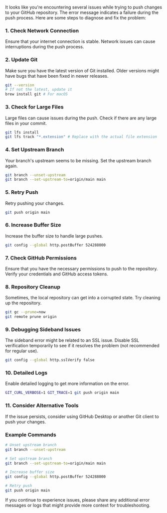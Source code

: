 It looks like you're encountering several issues while trying to push changes to your GitHub repository. The error message indicates a failure during the push process. Here are some steps to diagnose and fix the problem:

### 1. Check Network Connection
Ensure that your internet connection is stable. Network issues can cause interruptions during the push process.

### 2. Update Git
Make sure you have the latest version of Git installed. Older versions might have bugs that have been fixed in newer releases.

```sh
git --version
# If not the latest, update it
brew install git # For macOS
```

### 3. Check for Large Files
Large files can cause issues during the push. Check if there are any large files in your commit.

```sh
git lfs install
git lfs track "*.extension" # Replace with the actual file extension
```

### 4. Set Upstream Branch
Your branch's upstream seems to be missing. Set the upstream branch again.

```sh
git branch --unset-upstream
git branch --set-upstream-to=origin/main main
```

### 5. Retry Push
Retry pushing your changes.

```sh
git push origin main
```

### 6. Increase Buffer Size
Increase the buffer size to handle large pushes.

```sh
git config --global http.postBuffer 524288000
```

### 7. Check GitHub Permissions
Ensure that you have the necessary permissions to push to the repository. Verify your credentials and GitHub access tokens.

### 8. Repository Cleanup
Sometimes, the local repository can get into a corrupted state. Try cleaning up the repository.

```sh
git gc --prune=now
git remote prune origin
```

### 9. Debugging Sideband Issues
The sideband error might be related to an SSL issue. Disable SSL verification temporarily to see if it resolves the problem (not recommended for regular use).

```sh
git config --global http.sslVerify false
```

### 10. Detailed Logs
Enable detailed logging to get more information on the error.

```sh
GIT_CURL_VERBOSE=1 GIT_TRACE=1 git push origin main
```

### 11. Consider Alternative Tools
If the issue persists, consider using GitHub Desktop or another Git client to push your changes.

### Example Commands

```sh
# Unset upstream branch
git branch --unset-upstream

# Set upstream branch
git branch --set-upstream-to=origin/main main

# Increase buffer size
git config --global http.postBuffer 524288000

# Retry push
git push origin main
```

If you continue to experience issues, please share any additional error messages or logs that might provide more context for troubleshooting.
